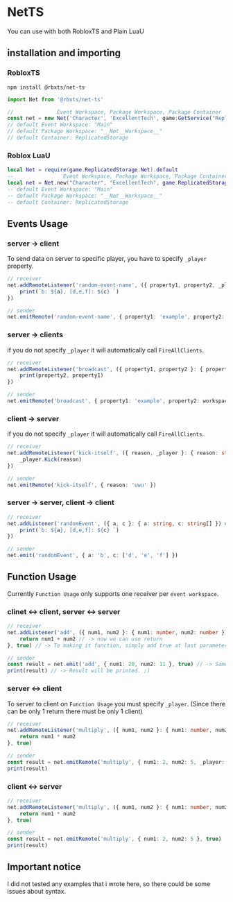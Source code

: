 # NetTS

You can use with both RobloxTS and Plain LuaU

## installation and importing

### RobloxTS

```npm
npm install @rbxts/net-ts
```

```ts
import Net from '@rbxts/net-ts'

//              Event Workspace, Package Workspace, Package Container
const net = new Net('Character', 'ExcellentTech', game:GetService("ReplicatedStorage"))
// default Event Workspace: "Main"
// default Package Workspace: "__Net__Workspace__"
// default Container: ReplicatedStorage
```

### Roblox LuaU

```lua
local Net = require(game.ReplicatedStorage.Net).default
--                Event Workspace, Package Workspace, Package Container
local net = Net.new("Character", "ExcellentTech", game.ReplicatedStorage)
-- default Event Workspace: "Main"
-- default Package Workspace: "__Net__Workspace__"
-- default Container: ReplicatedStorage
```

## Events Usage

### server -> client

To send data on server to specific player, you have to specify `_player` property.

```ts
// receiver
net.addRemoteListener('random-event-name', ({ property1, property2, _player }) => {
    print(`b: ${a}, [d,e,f]: ${c} `)
})

// sender
net.emitRemote('random-event-name', { property1: 'example', property2: workspace, _player: game.Players.Monotter })
```

### server -> clients

if you do not specify `_player` it will automatically call `FireAllClients`.

```ts
// receiver
net.addRemoteListener('broadcast', ({ property1, property2 }: { property1: string, property2: Instance }) => {
    print(property2, property1)
})

// sender
net.emitRemote('broadcast', { property1: 'example', property2: workspace })
```

### client -> server

if you do not specify `_player` it will automatically call `FireAllClients`.

```ts
// receiver
net.addRemoteListener('kick-itself', ({ reason, _player }: { reason: string, _player: Player }) => {
    _player.Kick(reason)
})

// sender
net.emitRemote('kick-itself', { reason: 'uwu' })
```

### server -> server, client -> client

```ts
// receiver
net.addListener('randomEvent', ({ a, c }: { a: string, c: string[] }) => {
    print(`b: ${a}, [d,e,f]: ${c} `)
})

// sender
net.emit('randomEvent', { a: 'b', c: ['d', 'e', 'f'] })
```

## Function Usage

Currently `Function Usage` only supports one receiver per `event workspace`.

### clinet <-> client, server <-> server

```ts
// receiver
net.addListener('add', ({ num1, num2 }: { num1: number, num2: number }) => {
    return num1 + num2 // -> now we can use return
}, true) // -> To making it function, simply add true at last parameter

// sender
const result = net.emit('add', { num1: 20, num2: 11 }, true) // -> Same stuff goes here!
print(result) // -> Result will be printed. ;)
```

### server <-> client

To server to client on `Function Usage` you must specify `_player`. (Since there can be only 1 return there must be only 1 client)

```ts
// receiver
net.addRemoteListener('multiply', ({ num1, num2 }: { num1: number, num2: number }) => {
    return num1 * num2
}, true)

// sender
const result = net.emitRemote('multiply', { num1: 2, num2: 5, _player: game.Players.Monotter }, true)
print(result)
```

### client <-> server

```ts
// receiver
net.addRemoteListener('multiply', ({ num1, num2 }: { num1: number, num2: number }) => {
    return num1 * num2
}, true)

// sender
const result = net.emitRemote('multiply', { num1: 2, num2: 5 }, true)
print(result)
```

## Important notice

I did not tested any examples that i wrote here, so there could be some issues about syntax.
